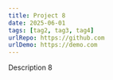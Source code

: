 ```yaml
---
title: Project 8
date: 2025-06-01
tags: [tag2, tag3, tag4]
urlRepo: https://github.com
urlDemo: https://demo.com
---
```


Description 8
